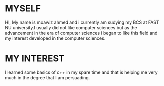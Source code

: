 # MYSELF
HI, My name is moawiz ahmed and i currently am sudying my BCS at FAST NU university.I usually did not like computer sciences but as the advancement in the era of computer sciences i began to like this field and my interest developed in the computer sciences.
# MY INTEREST
I learned some basics of c++ in my spare time and that is helping me very much in the degree that I am persuading.

